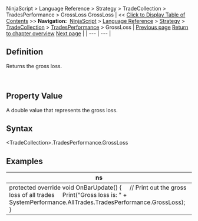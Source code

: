 ﻿
NinjaScript \> Language Reference \> Strategy \> TradeCollection \> TradesPerformance \> GrossLoss
GrossLoss
| \<\< [Click to Display Table of Contents](grossloss.md) \>\> **Navigation:**     [NinjaScript](ninjascript.md) \> [Language Reference](language_reference_wip.md) \> [Strategy](strategy.md) \> [TradeCollection](tradecollection.md) \> [TradesPerformance](tradesperformance.md) \> GrossLoss | [Previous page](currency.md) [Return to chapter overview](tradesperformance.md) [Next page](grossprofit.md) |
| --- | --- |
## Definition
Returns the gross loss.  

 
## Property Value
A double value that represents the gross loss.
 
## Syntax
\<TradeCollection\>.TradesPerformance.GrossLoss

## 
## Examples
| ns |
| --- |
| protected override void OnBarUpdate() {      // Print out the gross loss of all trades      Print("Gross loss is: " \+ SystemPerformance.AllTrades.TradesPerformance.GrossLoss); } |

